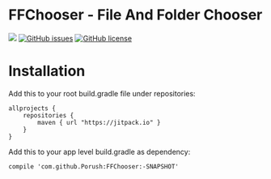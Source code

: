 # FFChooser - File And Folder Chooser
[![](https://img.shields.io/badge/jitpack-...-lightgrey.svg?style=for-the-badge)](https://jitpack.io/#Porush/FFChooser) 
[![GitHub issues](https://img.shields.io/github/issues/Porush/FFChooser.svg?style=for-the-badge)](https://github.com/Porush/FFChooser/issues)
 [![GitHub license](https://img.shields.io/github/license/Porush/FFChooser.svg?style=for-the-badge)](https://github.com/Porush/FFChooser/blob/master/LICENSE)

# Installation
Add this to your root build.gradle file under repositories:

```Gradle
allprojects {
	repositories {
		maven { url "https://jitpack.io" }
	}
}
```

Add this to your app level build.gradle as dependency:
```Gradle
compile 'com.github.Porush:FFChooser:-SNAPSHOT'
```
